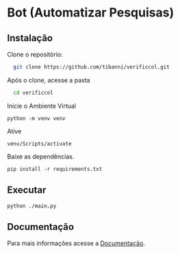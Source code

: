 
# Bot (Automatizar Pesquisas)

## Instalação

Clone o repositório:
```bash
  git clone https://github.com/tibanni/verificcol.git
```
Após o clone, acesse a pasta
```bash
  cd verificcol
```
Inicie o Ambiente Virtual
```
python -m venv venv
```

Ative
```
venv/Scripts/activate
```

Baixe as dependências.
```
pip install -r requirements.txt
````

## Executar
```
python ./main.py
```

## Documentação


Para mais informações acesse a [Documentação](https://banni.atlassian.net/wiki/spaces/BANNI/pages/19922946/Documenta+o+T+cnica+do+C+digo+para+Busca+de+Informa+es+de+Processos?atlOrigin=eyJpIjoiZjgxOWQyZjk1ZWQ3NDhkMTg1OGVmYmVjNWJiNTZhZGIiLCJwIjoiaiJ9).

